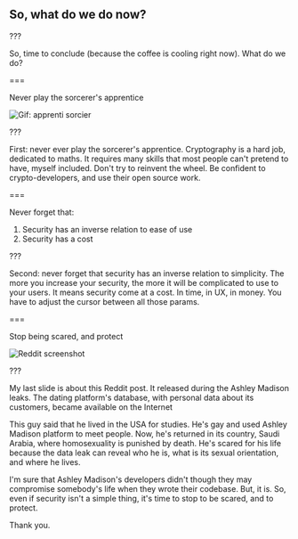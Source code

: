 <!--{section^1: data-breadcrumb="So, What Do We Do Now?"}-->

<!--{.interleaf}-->

## So, what do we do now?

???

So, time to conclude (because the coffee is cooling right now). What do we do?

===

Never play the sorcerer's apprentice

![Gif: apprenti sorcier]()

???

First: never ever play the sorcerer's apprentice. Cryptography is a hard job, dedicated to maths. It requires many skills that most people can't pretend to have, myself included. Don't try to reinvent the wheel. Be confident to crypto-developers, and use their open source work.

===

Never forget that:

1. Security has an inverse relation to ease of use
2. Security has a cost

???

Second: never forget that security has an inverse relation to simplicity. The more you increase your security, the more it will be complicated to use to your users. It means security come at a cost. In time, in UX, in money. You have to adjust the cursor between all those params.

===

Stop being scared, and protect

![Reddit screenshot]()

???

My last slide is about this Reddit post. It released during the Ashley Madison leaks. The dating platform's database, with personal data about its customers, became available on the Internet

This guy said that he lived in the USA for studies. He's gay and used Ashley Madison platform to meet people. Now, he's returned in its country, Saudi Arabia, where homosexuality is punished by death. He's scared for his life because the data leak can reveal who he is, what is its sexual orientation, and where he lives.

I'm sure that Ashley Madison's developers didn't though they may compromise somebody's life when they wrote their codebase. But, it is. So, even if security isn't a simple thing, it's time to stop to be scared, and to protect.

Thank you.
